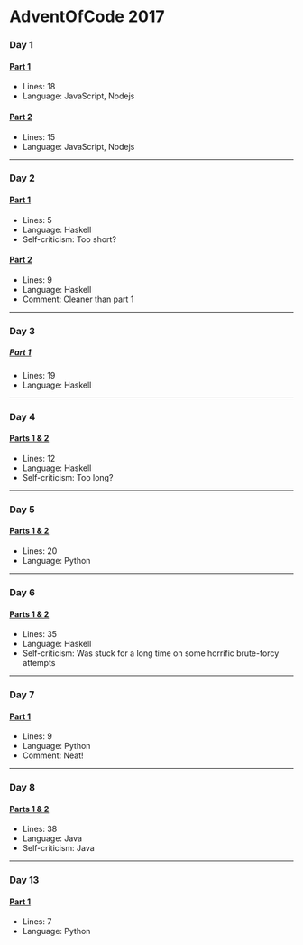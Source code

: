 # AdventOfCode 2017

### Day 1
#### [Part 1](https://github.com/sindrekjr/AdventOfCode2017/blob/master/01/1-solution.js)
* Lines: 18
* Language: JavaScript, Nodejs
#### [Part 2](https://github.com/sindrekjr/AdventOfCode2017/blob/master/01/2-solution.js)
* Lines: 15
* Language: JavaScript, Nodejs
---
### Day 2
#### [Part 1](https://github.com/sindrekjr/AdventOfCode2017/blob/master/02/1-solution.hs)
* Lines: 5
* Language: Haskell
* Self-criticism: Too short?
#### [Part 2](https://github.com/sindrekjr/AdventOfCode2017/blob/master/02/2-solution.hs)
* Lines: 9
* Language: Haskell
* Comment: Cleaner than part 1
---
### Day 3
##### [Part 1](https://github.com/sindrekjr/AdventOfCode2017/blob/master/03/1-solution.hs)
* Lines: 19
* Language: Haskell
---
### Day 4
#### [Parts 1 & 2](https://github.com/sindrekjr/AdventOfCode2017/blob/master/04/solution.hs)
* Lines: 12
* Language: Haskell
* Self-criticism: Too long?
---
### Day 5
#### [Parts 1 & 2](https://github.com/sindrekjr/AdventOfCode2017/blob/master/05/solution.py)
* Lines: 20
* Language: Python
---
### Day 6
#### [Parts 1 & 2](https://github.com/sindrekjr/AdventOfCode2017/blob/master/06/solution.hs)
* Lines: 35
* Language: Haskell
* Self-criticism: Was stuck for a long time on some horrific brute-forcy attempts
---
### Day 7
#### [Part 1](https://github.com/sindrekjr/AdventOfCode2017/blob/master/07/1-solution.py)
* Lines: 9
* Language: Python
* Comment: Neat!
---
### Day 8
#### [Parts 1 & 2](https://github.com/sindrekjr/AdventOfCode2017/blob/master/08/solution.java)
* Lines: 38
* Language: Java
* Self-criticism: Java
---
### Day 13
#### [Part 1](https://github.com/sindrekjr/AdventOfCode2017/blob/master/13/solution.py)
* Lines: 7
* Language: Python
